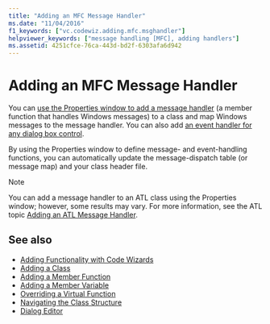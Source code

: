 ```yaml
---
title: "Adding an MFC Message Handler"
ms.date: "11/04/2016"
f1_keywords: ["vc.codewiz.adding.mfc.msghandler"]
helpviewer_keywords: ["message handling [MFC], adding handlers"]
ms.assetid: 4251cfce-76ca-443d-bd2f-6303afa6d942
---
```

# Adding an MFC Message Handler

You can [use the Properties window to add a message handler](../../mfc/reference/mapping-messages-to-functions.md) (a member function that handles Windows messages) to a class and map Windows messages to the message handler. You can also add [an event handler for any dialog box control](../../windows/adding-event-handlers-for-dialog-box-controls.md).

By using the Properties window to define message- and event-handling functions, you can automatically update the message-dispatch table (or message map) and your class header file.

> [!NOTE]
>  You can add a message handler to an ATL class using the Properties window; however, some results may vary. For more information, see the ATL topic [Adding an ATL Message Handler](../../atl/adding-an-atl-message-handler.md).

## See also

- [Adding Functionality with Code Wizards](../../ide/adding-functionality-with-code-wizards-cpp.md)
- [Adding a Class](../../ide/adding-a-class-visual-cpp.md)
- [Adding a Member Function](../../ide/adding-a-member-function-visual-cpp.md)
- [Adding a Member Variable](../../ide/adding-a-member-variable-visual-cpp.md)
- [Overriding a Virtual Function](../../ide/overriding-a-virtual-function-visual-cpp.md)
- [Navigating the Class Structure](../../ide/navigating-the-class-structure-visual-cpp.md)
- [Dialog Editor](../../windows/dialog-editor.md)
